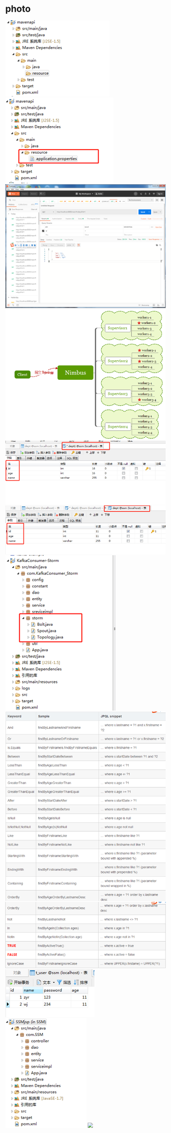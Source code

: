 # photo
![](https://raw.githubusercontent.com/ZYR1251/photo/master/1565835277(1).png)
![](https://raw.githubusercontent.com/ZYR1251/photo/master/1565835404(2).png)
![](https://raw.githubusercontent.com/ZYR1251/photo/master/图片1.jpg)
![](https://raw.githubusercontent.com/ZYR1251/photo/master/图片3.png)
![](https://raw.githubusercontent.com/ZYR1251/photo/master/kafka+storm01.png)
![](https://raw.githubusercontent.com/ZYR1251/photo/master/kafka+storm02.png)
![](https://raw.githubusercontent.com/ZYR1251/photo/master/kafka+storm1.png)
![](https://raw.githubusercontent.com/ZYR1251/photo/master/jpa1.png)
![](https://raw.githubusercontent.com/ZYR1251/photo/master/jpa2.png)
![](https://raw.githubusercontent.com/ZYR1251/photo/master/jpa3.png)
![](https://raw.githubusercontent.com/ZYR1251/photo/master/jpa4.png)
![](https://raw.githubusercontent.com/ZYR1251/photo/master/jpa5.png)

